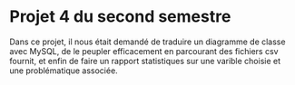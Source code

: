# Projet 4 du second semestre
Dans ce projet, il nous était demandé de traduire un diagramme de classe avec MySQL, de le peupler efficacement en parcourant des fichiers csv fournit, et enfin de faire un rapport statistiques sur une varible choisie et une problématique associée.
